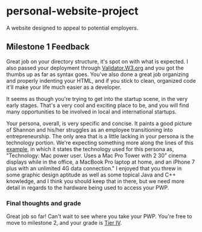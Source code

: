 # personal-website-project
A website designed to appeal to potential employers.

## Milestone 1 Feedback
Great job on your directory structure, it's spot on with what is expected. I also passed your deployment through [Validator.W3.org](https://validator.w3.org/nu/?doc=https%3A%2F%2Fbootcamp-coders.cnm.edu%2F~cbenjamin9%2Fpersonal-website-project%2Fpublic_html%2Fdocumentation%2Fmilestone-1.php) and you got the thumbs up as far as syntax goes. You've also done a great job organizing and properly indenting your HTML, and if you stick to clean, organized code it'll make your life much easier as a developer.

It seems as though you're trying to get into the startup scene, in the very early stages. That's a very cool and exciting place to be, and you will find many opportunities to be involved in local and international startups.

Your persona, overall, is very specific and concise. It paints a good picture of Shannon and his/her struggles as an employee transitioning into entrepreneurship. The only area that is a little lacking in your persona is the technology portion. We're expecting something more along the lines of this [example](https://bootcamp-coders.cnm.edu/projects/personal/example/), in which it states the technology used for this persona as, "Technology: Mac power user. Uses a Mac Pro Tower with 2 30” cinema displays while in the office, a MacBook Pro laptop at home, and an iPhone 7 plus with an unlimited 4G data connection." I enjoyed that you threw in some graphic design aptitude as well as some topical Java and C++ knowledge, and I think you should keep that in there, but we need more detail in regards to the hardware being used to access your PWP.

### Final thoughts and grade
Great job so far! Can't wait to see where you take your PWP. You're free to move to milestone 2, and your grade is [Tier IV](https://bootcamp-coders.cnm.edu/projects/personal/rubric/).
